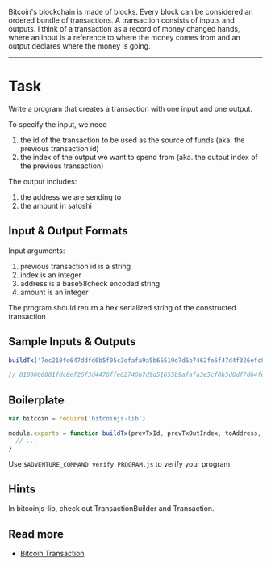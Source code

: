 Bitcoin's blockchain is made of blocks. Every block can be considered an ordered bundle of transactions. A transaction consists of inputs and outputs. I think of a transaction as a record of money changed hands, where an input is a reference to where the money comes from and an output declares where the money is going.

----

# Task

Write a program that creates a transaction with one input and one output.

To specify the input, we need
1. the id of the transaction to be used as the source of funds (aka. the previous transaction id)
2. the index of the output we want to spend from (aka. the output index of the previous transaction)

The output includes:
1. the address we are sending to
2. the amount in satoshi

## Input & Output Formats

Input arguments:
1. previous transaction id is a string
2. index is an integer
3. address is a base58check encoded string
4. amount is an integer

The program should return a hex serialized string of the constructed transaction

## Sample Inputs & Outputs

```js
buildTx('7ec210fe647ddfd6b5f05c3efafa9a5b65519d7d6b7462fe6f47d4f326efc8fd', 0, 'mmXZrgYeyHsJmGGes9EzdbL2Eza2cqNndF', 12000)

// 0100000001fdc8ef26f3d4476ffe62746b7d9d51655b9afafa3e5cf0b5d6df7d64fe10c27e0100000000ffffffff01e02e0000000000001976a91441ee70da8c3d0899ea9a38db973228c879b4f0ae88ac00000000
```

## Boilerplate

```js
var bitcoin = require('bitcoinjs-lib')

module.exports = function buildTx(prevTxId, prevTxOutIndex, toAddress, amount) {
  // ...
}
```

Use `$ADVENTURE_COMMAND verify PROGRAM.js` to verify your program.

## Hints

In bitcoinjs-lib, check out TransactionBuilder and Transaction.

## Read more

- [Bitcoin Transaction](https://en.bitcoin.it/wiki/Transaction)
